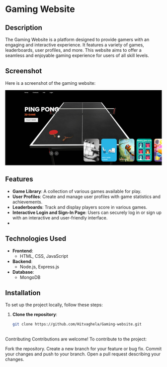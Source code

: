 # Gaming Website

## Description
The Gaming Website is a platform designed to provide gamers with an engaging and interactive experience. It features a variety of games, leaderboards, user profiles, and more. This website aims to offer a seamless and enjoyable gaming experience for users of all skill levels.

## Screenshot
Here is a screenshot of the gaming website:

![Gaming Website Screenshot](home_page.png)


## Features
- **Game Library**: A collection of various games available for play.
- **User Profiles**: Create and manage user profiles with game statistics and achievements.
- **Leaderboards**: Track and display players score in various games.
- **Interactive Login and Sign-In Page**: Users can securely log in or sign up with an interactive and user-friendly interface.
- 
## Technologies Used
- **Frontend**:
  - HTML, CSS, JavaScript
- **Backend**:
  - Node.js, Express.js 
- **Database**:
  - MongoDB

## Installation
To set up the project locally, follow these steps:

1. **Clone the repository**:
   ```bash
   git clone https://github.com/Hitvaghela/Gaming-website.git



Contributing
Contributions are welcome! To contribute to the project:

Fork the repository.
Create a new branch for your feature or bug fix.
Commit your changes and push to your branch.
Open a pull request describing your changes.


